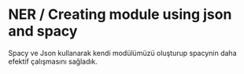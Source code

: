 # NER / Creating module using json and spacy

Spacy ve Json kullanarak kendi modülümüzü oluşturup spacynin daha efektif çalışmasını sağladık. 
